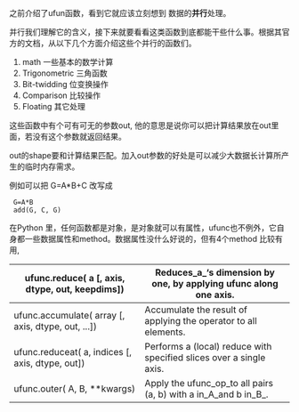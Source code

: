 之前介绍了ufun函数，看到它就应该立刻想到 数据的**并行**处理。

并行我们理解它的含义，接下来就要看看这类函数到底都能干些什么事。根据其官方的文档，从以下几个方面介绍这些个并行的函数们。

1. math 一些基本的数学计算
2. Trigonometric 三角函数
3. Bit-twidding 位变换操作
4. Comparison 比较操作
5. Floating 其它处理

这些函数中有个可有可无的参数out, 他的意思是说你可以把计算结果放在out里面，若没有这个参数就返回结果。

out的shape要和计算结果匹配。加入out参数的好处是可以减少大数据长计算所产生的临时内存需求。

例如可以把 G=A\*B+C 改写成

```
 G=A*B
 add(G, C, G)
```

在Python 里，任何函数都是对象，是对象就可以有属性，ufunc也不例外，它自身都一些数据属性和method。数据属性没什么好说的，但有4个method 比较有用,

| ufunc.reduce\( a \[, axis, dtype, out, keepdims\]\) | Reduces_a_‘s dimension by one, by applying ufunc along one axis. |
| ---------------------------------------- | ---------------------------------------- |
| ufunc.accumulate\( array [, axis, dtype, out, ...\]\) | Accumulate the result of applying the operator to all elements. |
| ufunc.reduceat\( a, indices [, axis, dtype, out\]\) | Performs a \(local\) reduce with specified slices over a single axis. |
| ufunc.outer\( A, B, \*\*kwargs\)         | Apply the ufunc_op\_to all pairs \(a, b\) with a in\_A\_and b in\_B_. |